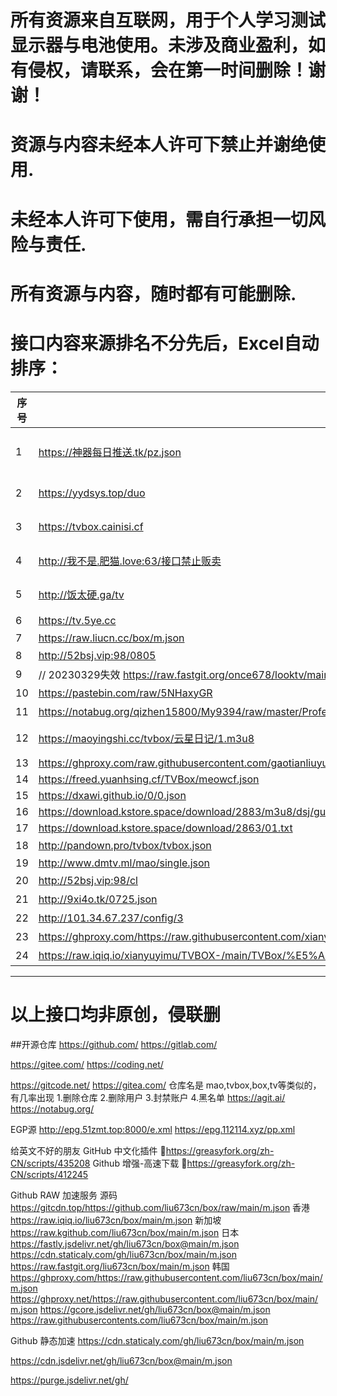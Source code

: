 # 所有资源来自互联网，用于个人学习测试显示器与电池使用。未涉及商业盈利，如有侵权，请联系，会在第一时间删除！谢谢！
# 资源与内容未经本人许可下禁止并谢绝使用.
# 未经本人许可下使用，需自行承担一切风险与责任.
# 所有资源与内容，随时都有可能删除.

# 接口内容来源排名不分先后，Excel自动排序：

| 序号 | 地址 | spider | 备注 |
|----|----|--------|----|
|  1  | https://神器每日推送.tk/pz.json |  无  | 神器精选（无法获取源文件） |
|   2 | https://yydsys.top/duo |   无    | 大聪明（无法获取源文件） |
|  3  |  https://tvbox.cainisi.cf  |   无    |  菜妮丝（无法获取源文件）  |
|  4  |http://我不是.肥猫.love:63/接口禁止贩卖  |    |  肥猫（无法获取源文件）  |
| 5  |  http://饭太硬.ga/tv  |    |  饭太硬（无法获取源文件）  |
|   6 |  https://tv.5ye.cc  |   http://ftp6284928.host108.abeiyun.cn/jar/tvbox.txt     |  2哈社区  |
|   7 |  https://raw.liucn.cc/box/m.json  |   https://raw.liucn.cc/box/sub/jar/2212.jar     |    |
|  8 | http://52bsj.vip:98/0805 |http://52bsj.vip:81/api/v3/file/get/28175/PlutoPlayer0805.jar |吾爱|
|   9 |  // 20230329失效 https://raw.fastgit.org/once678/looktv/main/tvbox8.json |    https://shadowchiu369.github.io/TVBox/jar/sc.jar    |    |
|  10  |   https://pastebin.com/raw/5NHaxyGR |   https://ghproxy.com/https://raw.githubusercontent.com/FongMi/CatVodSpider/main/jar/custom_spider.jar     |  源自FongMi  |
|   11 |  https://notabug.org/qizhen15800/My9394/raw/master/ProfessionalEdition.m3u8  |    https://notabug.org/qizhen15800/My9394/raw/master/jar/不良帅.txt    | 不良帅   |
|  12  |  https://maoyingshi.cc/tvbox/云星日记/1.m3u8  |        | 云星日记 经常更新  |
|  13  |  https://ghproxy.com/raw.githubusercontent.com/gaotianliuyun/gao/master/js.json  |        |  gaotianliuyun  |
|  14  |  https://freed.yuanhsing.cf/TVBox/meowcf.json  |        |    |
|  15  |  https://dxawi.github.io/0/0.json  |        |  dxawi  |
|  16  |  https://download.kstore.space/download/2883/m3u8/dsj/guochan/mp1/1.m3u8  |        |    |
|  17  |  https://download.kstore.space/download/2863/01.txt  |        |    |
|  18  | http://pandown.pro/tvbox/tvbox.json   |    |巧技|
|  19  |  http://www.dmtv.ml/mao/single.json|http://www.dmtv.ml/mao/jar/dmtv.jar||
|20|http://52bsj.vip:98/cl|https://jihulab.com/ygbh1/box/-/raw/main/JAR/spider.jar| 月光宝盒 |
|21|http://9xi4o.tk/0725.json|http://9xi4o.tk/0925.jar|小歪
|22|http://101.34.67.237/config/3|http://101.34.67.237/files/custom_spider_tang.jar| 唐三？|
|23|https://ghproxy.com/https://raw.githubusercontent.com/xianyuyimu/TVBOX-/main/TVBox/%E4%B8%80%E6%9C%A8%E8%87%AA%E7%94%A8.json||一木|
|24|https://raw.iqiq.io/xianyuyimu/TVBOX-/main/TVBox/%E5%A4%87%E7%94%A8.json||一木|

--------------------------------------------

# 以上接口均非原创，侵联删

##开源仓库
https://github.com/
https://gitlab.com/

https://gitee.com/
https://coding.net/

https://gitcode.net/
https://gitea.com/ 仓库名是 mao,tvbox,box,tv等类似的，有几率出现 1.删除仓库 2.删除用户 3.封禁账户 4.黑名单
https://agit.ai/
https://notabug.org/

EGP源
http://epg.51zmt.top:8000/e.xml
https://epg.112114.xyz/pp.xml

给英文不好的朋友
GitHub 中文化插件 🔰https://greasyfork.org/zh-CN/scripts/435208
Github 增强-高速下载 🔰https://greasyfork.org/zh-CN/scripts/412245

Github RAW 加速服务
源码 https://gitcdn.top/https://github.com/liu673cn/box/raw/main/m.json
香港 https://raw.iqiq.io/liu673cn/box/main/m.json
新加坡 https://raw.kgithub.com/liu673cn/box/main/m.json
日本
https://fastly.jsdelivr.net/gh/liu673cn/box@main/m.json
https://cdn.staticaly.com/gh/liu673cn/box/main/m.json
https://raw.fastgit.org/liu673cn/box/main/m.json
韩国
https://ghproxy.com/https://raw.githubusercontent.com/liu673cn/box/main/m.json
https://ghproxy.net/https://raw.githubusercontent.com/liu673cn/box/main/m.json
https://gcore.jsdelivr.net/gh/liu673cn/box@main/m.json
https://raw.githubusercontents.com/liu673cn/box/main/m.json

Github 静态加速
https://cdn.staticaly.com/gh/liu673cn/box/main/m.json

https://cdn.jsdelivr.net/gh/liu673cn/box@main/m.json

https://purge.jsdelivr.net/gh/
